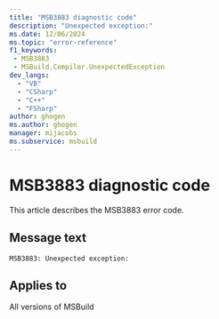 ```yaml
---
title: "MSB3883 diagnostic code"
description: "Unexpected exception:"
ms.date: 12/06/2024
ms.topic: "error-reference"
f1_keywords:
 - MSB3883
 - MSBuild.Compiler.UnexpectedException
dev_langs:
  - "VB"
  - "CSharp"
  - "C++"
  - "FSharp"
author: ghogen
ms.author: ghogen
manager: mijacobs
ms.subservice: msbuild
---
```


# MSB3883 diagnostic code

<!-- :::ErrorDefinitionDescription::: -->
<!-- :::editable-content name="introDescription"::: -->
This article describes the MSB3883 error code.
<!-- :::editable-content-end::: -->

## Message text

`MSB3883: Unexpected exception:`

<!-- :::editable-content name="postOutputDescription"::: -->
<!--
{StrBegin="MSB3883: "}
-->
<!-- :::editable-content-end::: -->
<!-- :::ErrorDefinitionDescription-end::: -->

## Applies to

All versions of MSBuild
